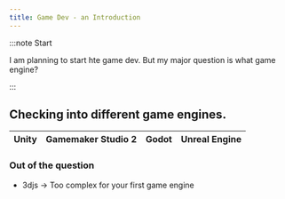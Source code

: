 ```yaml
---
title: Game Dev - an Introduction
---
```


:::note Start

I am planning to start hte game dev. But my major question is what game engine?

:::

## Checking into different game engines.


| Unity | Gamemaker Studio 2 | Godot | Unreal Engine |
| ----- | ------------------ | ----- | ------------- | 


### Out of the question

- 3djs -> Too complex for your first game engine













